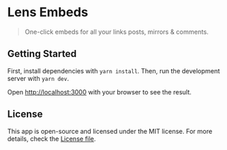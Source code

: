 # Lens Embeds

> One-click embeds for all your links posts, mirrors & comments.

## Getting Started

First, install dependencies with `yarn install`. Then, run the development server with `yarn dev`.

Open [http://localhost:3000](http://localhost:3000) with your browser to see the result.

## License

This app is open-source and licensed under the MIT license. For more details, check the [License file](LICENSE).
